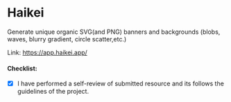 
# Haikei

Generate unique organic SVG(and PNG) banners and backgrounds (blobs, waves, blurry gradient, circle scatter,etc.)

Link: https://app.haikei.app/

#### Checklist:

- [x] I have performed a self-review of submitted resource and its follows the guidelines of the project.
